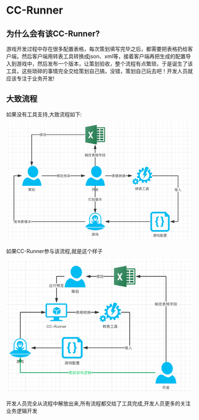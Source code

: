 # CC-Runner
## 为什么会有该CC-Runner?
游戏开发过程中存在很多配置表格，每次策划填写完毕之后，都需要把表格扔给客户端，然后客户端用转表工具转换成json、xml等，接着客户端再把生成的配置导入到游戏中，然后发布一个版本，让策划验收，整个流程有点繁琐，于是诞生了该工具，这些琐碎的事情完全交给策划自己搞，没错，策划自己玩去吧！开发人员就应该专注于业务开发!

## 大致流程

如果没有工具支持,大致流程如下:

![](../../assets/f6a1d3a3.png)

如果CC-Runner参与该流程,就是这个样子

![](../../assets/59a30b9f.png)

开发人员完全从流程中解放出来,所有流程都交给了工具完成,开发人员更多的关注业务逻辑开发


